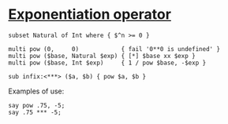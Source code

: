 [1]: http://rosettacode.org/wiki/Exponentiation_operator

# [Exponentiation operator][1]

```perl6
subset Natural of Int where { $^n >= 0 }
 
multi pow (0,     0)            { fail '0**0 is undefined' }
multi pow ($base, Natural $exp) { [*] $base xx $exp }
multi pow ($base, Int $exp)     { 1 / pow $base, -$exp }
 
sub infix:<***> ($a, $b) { pow $a, $b }
```


Examples of use:

```perl6
say pow .75, -5;
say .75 *** -5;
```